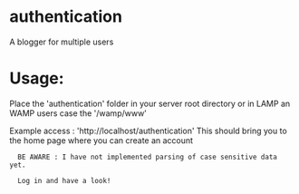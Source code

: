 authentication
==============

A blogger for multiple users

Usage:
==============================================
Place the 'authentication' folder in your server root directory or in LAMP an WAMP users case the '/wamp/www'

Example access : 'http://localhost/authentication' 
      This should bring you to the home page where you can create an account
      
      BE AWARE : I have not implemented parsing of case sensitive data yet.
      
      Log in and have a look!
      
      
      
      
